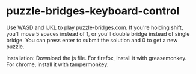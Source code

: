 # puzzle-bridges-keyboard-control
Use WASD and IJKL to play puzzle-bridges.com.
If you're holding shift, you'll move 5 spaces instead of 1, or you'll double bridge instead of single bridge.
You can press enter to submit the solution and 0 to get a new puzzle.

Installation: Download the js file. For firefox, install it with greasemonkey. For chrome, install it with tampermonkey.
